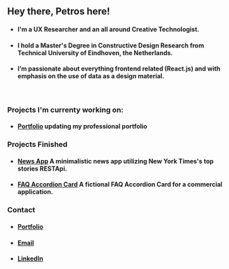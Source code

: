 ## Hey there, Petros here!

- #### I'm a UX Researcher and an all around Creative Technologist. 
- #### I hold a Master's Degree in Constructive Design Research from Technical University of Eindhoven, the Netherlands.
- #### I’m passionate about everything frontend related (React.js) and with emphasis on the use of data as a design material.
<br/>

### Projects I'm currenty working on:
- #### [Portfolio](https://github.com/petros-chantz/test-portfolio) updating my professional portfolio

### Projects Finished 
- #### [News App](https://github.com/petros-chantz/InANutshell) A minimalistic news app utilizing New York Times's top stories RESTApi.
- #### [FAQ Accordion Card](https://github.com/petros-chantz/FAQ-app) A fictional FAQ Accordion Card for a commercial application.

### Contact
- #### [Portfolio](https://petros-chantzopoulos.com/) 
- #### [Email](petros.chantz@gmail.com)
- #### [LinkedIn](https://www.linkedin.com/in/petroschantz/)

